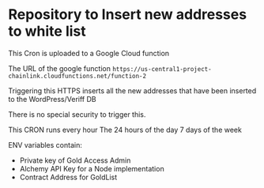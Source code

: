 # Repository to Insert new addresses to white list

This Cron is uploaded to a Google Cloud function

The URL of the google function ` https://us-central1-project-chainlink.cloudfunctions.net/function-2 `

Triggering this HTTPS inserts all the new addresses that have been inserted to the WordPress/Veriff DB

There is no special security to trigger this.

This CRON runs every hour The 24 hours of the day 7 days of the week

ENV variables contain:
  - Private key of Gold Access Admin
  - Alchemy API Key for a Node implementation
  - Contract Address for GoldList






